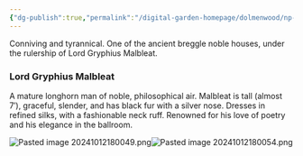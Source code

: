 ```yaml
---
{"dg-publish":true,"permalink":"/digital-garden-homepage/dolmenwood/np-cs/house-malbleat/"}
---
```


Conniving and tyrannical. One of the ancient breggle noble houses, under the rulership of Lord Gryphius Malbleat.

### Lord Gryphius Malbleat

A mature longhorn man of noble, philosophical air. Malbleat is tall (almost 7′), graceful, slender, and has black fur with a silver nose. Dresses in refined silks, with a fashionable neck ruff. Renowned  for his love of poetry and his elegance in the ballroom.  

![Pasted image 20241012180049.png](/img/user/Digital%20Garden%20Homepage/Dolmenwood/Images/Pasted%20image%2020241012180049.png)![Pasted image 20241012180054.png](/img/user/Digital%20Garden%20Homepage/Dolmenwood/Images/Pasted%20image%2020241012180054.png)